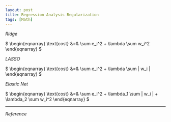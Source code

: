 ```yaml
---
layout: post
title: Regression Analysis Regularization
tags: [Math]
---
```


*Ridge*

$
\begin{eqnarray}
\text{cost}
&=& \sum e_i^2 + \lambda \sum w_i^2
\end{eqnarray}
$


*LASSO*

$
\begin{eqnarray}
\text{cost}
&=& \sum e_i^2 + \lambda \sum | w_i |
\end{eqnarray}
$


*Elastic Net*

$
\begin{eqnarray}
\text{cost}
&=& \sum e_i^2 + \lambda_1 \sum | w_i | + \lambda_2 \sum w_i^2
\end{eqnarray}
$

***
*Reference*
